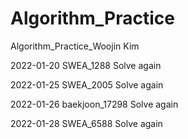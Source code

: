 # Algorithm_Practice
Algorithm_Practice_Woojin Kim

  
2022-01-20  SWEA_1288 Solve again

2022-01-25  SWEA_2005 Solve again

2022-01-26  baekjoon_17298 Solve again

2022-01-28  SWEA_6588 Solve again
